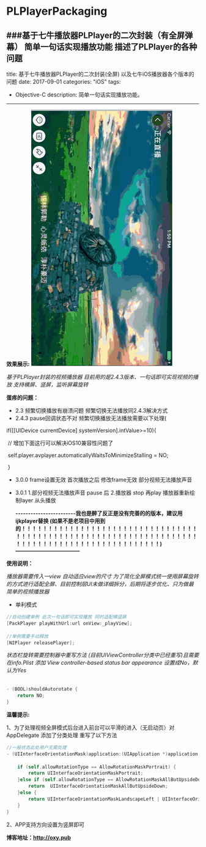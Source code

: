 # PLPlayerPackaging
###基于七牛播放器PLPlayer的二次封装（有全屏弹幕）
简单一句话实现播放功能
描述了PLPlayer的各种问题
---
title: 基于七牛播放器PLPlayer的二次封装(全屏) 以及七牛iOS播放器各个版本的问题
date: 2017-09-01
categories: "iOS"
tags:
- Objective-C
  description: 简单一句话实现播放功能。
---

**效果展示:**
![](https://raw.githubusercontent.com/enamor/ScreenImage/master/PLPlayerPackaging/show.gif)

*基于PLPlayer封装的视频播放器  目前用的是2.4.3版本、一句话即可实现视频的播放 支持横屏、竖屏，监听屏幕旋转*

**蛋疼的问题：**

* 2.3 频繁切换播放有崩溃问题 频繁切换无法播放同2.4.3解决方式
* 2.4.3  pause回调状态不对  频繁切换播放无法播放需要以下处理(

if([[UIDevice currentDevice] systemVersion].intValue>=10){

​        // 增加下面这行可以解决iOS10兼容性问题了

​        self.player.avplayer.automaticallyWaitsToMinimizeStalling = NO;

​    }

*  3.0.0 frame设置无效 首次播放之后 修改frame无效 部分视频无法播放声音

* 3.0.1  1.部分视频无法播放声音 pause 后  2.播放器 stop 再play 播放器重新绘制layer 从头播放

  **------------------------我也是醉了反正是没有完善的的版本，建议用ijkplayer替换 (如果不是老项目中用到的！！！！！！！！！！！！！！！！！！！！！！！！！！！！！！！！！！！！！！！！！！！！！！！！！！！！！！！！！！！！！！！！！！！！！！！！！！！！！！！！！！！！！！！！！！！！！！)————————————**



**使用说明：**

*播放器需要传入一view 自动适应view的尺寸 为了简化全屏模式统一使用屏幕旋转的方式进行适配全屏、目前控制层UI未做详细拆分，后期将逐步优化、只为做最简单的视频播放器*

* 单利模式

~~~objective-c
//自动创建单例 此次一句话即可实现播放 同时适配横竖屏
[PackPlayer playWithUrl:url onView:_playView];

//单例需要手动释放
[NIPlayer releasePlayer];
~~~


*状态栏旋转需要控制器中重写方法 (目前UIViewController分类中已经重写)且需要在info.Plist 添加 View controller-based status bar appearance 设置成No，默认为Yes*

~~~objective-c

- (BOOL)shouldAutorotate {
    return NO;
}
~~~




**温馨提示:**

1、为了处理视频全屏模式后台进入前台可以平滑的进入（无启动页）对AppDelegate 添加了分类处理 重写了以下方法

~~~objective-c
//一般状态此处用户无需处理
- (UIInterfaceOrientationMask)application:(UIApplication *)application supportedInterfaceOrientationsForWindow:(UIWindow *)window {
    
    if (self.allowRotationType == AllowRotationMaskPortrait) {
        return UIInterfaceOrientationMaskPortrait;
    }else if (self.allowRotationType == AllowRotationMaskAllButUpsideDown) {
        return  UIInterfaceOrientationMaskAllButUpsideDown;
    }else {
        return UIInterfaceOrientationMaskLandscapeLeft | UIInterfaceOrientationMaskLandscapeRight;
    }
}
~~~

2、APP支持方向设置为竖屏即可

**博客地址：http://oxy.pub**